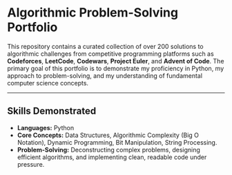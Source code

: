 # Algorithmic Problem-Solving Portfolio

This repository contains a curated collection of over 200 solutions to algorithmic challenges from competitive programming platforms such as **Codeforces**, **LeetCode**, **Codewars**, **Project Euler**, and **Advent of Code**.  The primary goal of this portfolio is to demonstrate my proficiency in Python, my approach to problem-solving, and my understanding of fundamental computer science concepts.

---

## Skills Demonstrated

*   **Languages:** Python
*   **Core Concepts:** Data Structures, Algorithmic Complexity (Big O Notation), Dynamic Programming, Bit Manipulation, String Processing.
*   **Problem-Solving:** Deconstructing complex problems, designing efficient algorithms, and implementing clean, readable code under pressure.
